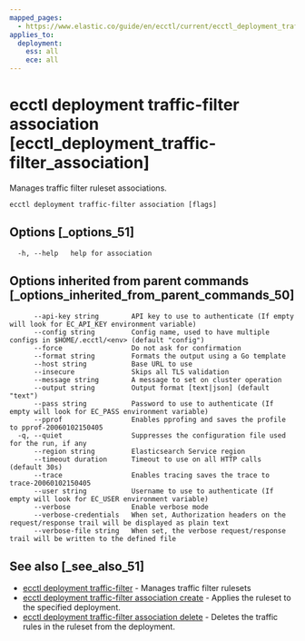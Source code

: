 ```yaml
---
mapped_pages:
  - https://www.elastic.co/guide/en/ecctl/current/ecctl_deployment_traffic-filter_association.html
applies_to:
  deployment:
    ess: all
    ece: all
---
```


# ecctl deployment traffic-filter association [ecctl_deployment_traffic-filter_association]

Manages traffic filter ruleset associations.

```
ecctl deployment traffic-filter association [flags]
```


## Options [_options_51]

```
  -h, --help   help for association
```


## Options inherited from parent commands [_options_inherited_from_parent_commands_50]

```
      --api-key string        API key to use to authenticate (If empty will look for EC_API_KEY environment variable)
      --config string         Config name, used to have multiple configs in $HOME/.ecctl/<env> (default "config")
      --force                 Do not ask for confirmation
      --format string         Formats the output using a Go template
      --host string           Base URL to use
      --insecure              Skips all TLS validation
      --message string        A message to set on cluster operation
      --output string         Output format [text|json] (default "text")
      --pass string           Password to use to authenticate (If empty will look for EC_PASS environment variable)
      --pprof                 Enables pprofing and saves the profile to pprof-20060102150405
  -q, --quiet                 Suppresses the configuration file used for the run, if any
      --region string         Elasticsearch Service region
      --timeout duration      Timeout to use on all HTTP calls (default 30s)
      --trace                 Enables tracing saves the trace to trace-20060102150405
      --user string           Username to use to authenticate (If empty will look for EC_USER environment variable)
      --verbose               Enable verbose mode
      --verbose-credentials   When set, Authorization headers on the request/response trail will be displayed as plain text
      --verbose-file string   When set, the verbose request/response trail will be written to the defined file
```


## See also [_see_also_51]

* [ecctl deployment traffic-filter](/reference/ecctl_deployment_traffic-filter.md)	 - Manages traffic filter rulesets
* [ecctl deployment traffic-filter association create](/reference/ecctl_deployment_traffic-filter_association_create.md)	 - Applies the ruleset to the specified deployment.
* [ecctl deployment traffic-filter association delete](/reference/ecctl_deployment_traffic-filter_association_delete.md)	 - Deletes the traffic rules in the ruleset from the deployment.

